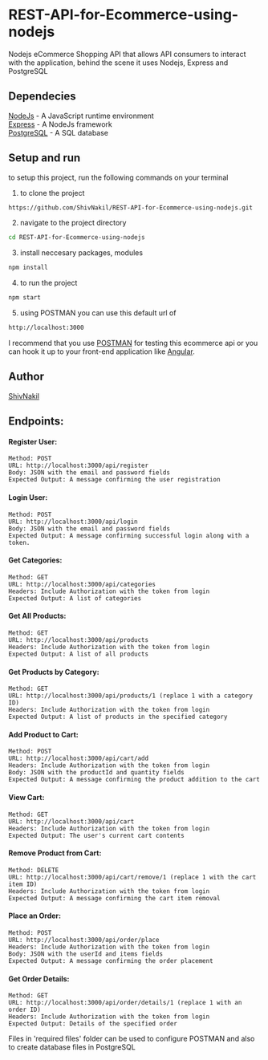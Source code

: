 # REST-API-for-Ecommerce-using-nodejs
Nodejs eCommerce Shopping API that allows API consumers to interact with the application, behind the scene it uses Nodejs, Express and PostgreSQL

## Dependecies
[NodeJs](https://nodejs.org/en/) - A JavaScript runtime environment\
[Express](https://expressjs.com/) - A NodeJs framework\
[PostgreSQL](https://www.postgresql.org/) - A SQL database

## Setup and run
to setup this project, run the following commands on your terminal

1. to clone the project
```bash
https://github.com/ShivNakil/REST-API-for-Ecommerce-using-nodejs.git
```
2. navigate to the project directory
```bash
cd REST-API-for-Ecommerce-using-nodejs
```
3. install neccesary packages, modules
```bash
npm install
```
4. to run the project
```bash
npm start
```
5. using POSTMAN you can use this default url of
```bash
http://localhost:3000
```
I recommend that you use [POSTMAN](https://www.postman.com/) for testing this ecommerce api or you can hook it up to your front-end application like [Angular](https://angular.io/).

## Author
[ShivNakil](https://github.com/ShivNakil)


## Endpoints:

#### Register User:

    Method: POST
    URL: http://localhost:3000/api/register
    Body: JSON with the email and password fields
    Expected Output: A message confirming the user registration

#### Login User:

    Method: POST
    URL: http://localhost:3000/api/login
    Body: JSON with the email and password fields
    Expected Output: A message confirming successful login along with a token.

#### Get Categories:

    Method: GET
    URL: http://localhost:3000/api/categories
    Headers: Include Authorization with the token from login
    Expected Output: A list of categories

#### Get All Products:

    Method: GET
    URL: http://localhost:3000/api/products
    Headers: Include Authorization with the token from login
    Expected Output: A list of all products

#### Get Products by Category:

    Method: GET
    URL: http://localhost:3000/api/products/1 (replace 1 with a category ID)
    Headers: Include Authorization with the token from login
    Expected Output: A list of products in the specified category

#### Add Product to Cart:

    Method: POST
    URL: http://localhost:3000/api/cart/add
    Headers: Include Authorization with the token from login
    Body: JSON with the productId and quantity fields
    Expected Output: A message confirming the product addition to the cart

#### View Cart:

    Method: GET
    URL: http://localhost:3000/api/cart
    Headers: Include Authorization with the token from login
    Expected Output: The user's current cart contents

#### Remove Product from Cart:

    Method: DELETE
    URL: http://localhost:3000/api/cart/remove/1 (replace 1 with the cart item ID)
    Headers: Include Authorization with the token from login
    Expected Output: A message confirming the cart item removal

#### Place an Order:

    Method: POST
    URL: http://localhost:3000/api/order/place
    Headers: Include Authorization with the token from login
    Body: JSON with the userId and items fields
    Expected Output: A message confirming the order placement

#### Get Order Details:

    Method: GET
    URL: http://localhost:3000/api/order/details/1 (replace 1 with an order ID)
    Headers: Include Authorization with the token from login
    Expected Output: Details of the specified order


Files in 'required files' folder can be used to configure POSTMAN and also to create database files in PostgreSQL


<!-- This API has been made for a small scale e commerce businesses. -->

<!-- ### Buyer Related: -->
